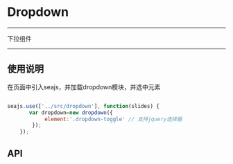 # Dropdown

---

下拉组件

---

## 使用说明
在页面中引入seajs，并加载dropdown模块，并选中元素
```js

seajs.use(['../src/dropdown'], function(slides) {
       var dropdown=new dropdown({
            element:'.dropdown-toggle' // 支持jquery选择器
        }); 
    });     

```

## API
